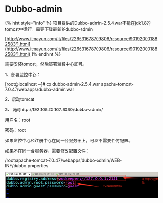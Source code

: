 # Dubbo-admin

{% hint style="info" %}
项目提供的Dubbo-admin-2.5.4.war不能在jdk1.8的tomcat中运行，需要下载最新的dubbo-admin

[http://www.itmayun.com/it/files/226631678709806/resource/901920001882583/1.html](http://www.itmayun.com/it/files/226631678709806/resource/901920001882583/1.html)
{% endhint %}

需要安装tomcat，然后部署监控中心即可。

1、部署监控中心：

\[root@localhost ~\]\# cp dubbo-admin-2.5.4.war apache-tomcat-7.0.47/webapps/dubbo-admin.war

2、启动tomcat

3、访问http://192.168.25.167:8080/dubbo-admin/

用户名：root

密码：root

如果监控中心和注册中心在同一台服务器上，可以不需要任何配置。

如果不在同一台服务器，需要修改配置文件：

/root/apache-tomcat-7.0.47/webapps/dubbo-admin/WEB-INF/dubbo.properties

![](../../.gitbook/assets/image%20%2879%29.png)

